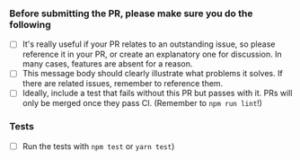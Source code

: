 

### Before submitting the PR, please make sure you do the following
- [ ] It's really useful if your PR relates to an outstanding issue, so please reference it in your PR, or create an explanatory one for discussion. In many cases, features are absent for a reason.
- [ ] This message body should clearly illustrate what problems it solves. If there are related issues, remember to reference them.
- [ ] Ideally, include a test that fails without this PR but passes with it. PRs will only be merged once they pass CI. (Remember to `npm run lint`!)
### Tests
-  [ ] Run the tests with `npm test` or `yarn test`)
